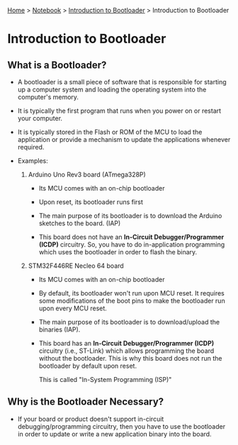 <a href="../../">Home</a> > <a href="../notebook">Notebook</a> > <a href="./">Introduction to Bootloader</a> > Introduction to Bootloader

# Introduction to Bootloader



## What is a Bootloader?

* A bootloader is a small piece of software that is responsible for  starting up a computer system and loading the operating system into the  computer's memory.

* It is typically the first program that runs when you  power on or restart your computer.

* It is typically stored in the Flash or ROM of the MCU to load the application or provide a mechanism to update the applications whenever required.

* Examples: 

  1. Arduino Uno Rev3 board (ATmega328P)

     * Its MCU comes with an on-chip bootloader

     * Upon reset, its bootloader runs first

     * The main purpose of its bootloader is to download the Arduino sketches to the board. (IAP)
     * This board does not have an **In-Circuit Debugger/Programmer (ICDP)** circuitry. So, you have to do in-application programming which uses the bootloader in order to flash the binary.

  2. STM32F446RE Necleo 64 board

     * Its MCU comes with an on-chip bootloader

     * By default, its bootloader won't run upon MCU reset. It requires some modifications of the boot pins to make the bootloader run upon every MCU reset.

     * The main purpose of its bootloader is to download/upload the binaries (IAP).

     * This board has an **In-Circuit Debugger/Programmer (ICDP)** circuitry (i.e., ST-Link) which allows programming the board without the bootloader. This is why this board does not run the bootloader by default upon reset.

       This is called "In-System Programming (ISP)"



## Why is the Bootloader Necessary?

* If your board or product doesn't support in-circuit debugging/programming circuitry, then you have to use the bootloader in order to update or write a new application binary into the board.

